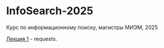 # InfoSearch-2025
Курс по информационному поиску, магистры МИЭМ, 2025

[Лекция 1](https://github.com/klyshinsky/InfoSearch-2025/blob/main/Lecture_20240204_requests.ipynb) - requests.
